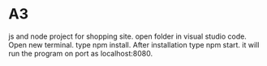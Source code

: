 # A3
js and node project for shopping site.
open folder in visual studio code.
Open new terminal.
type npm install.
After installation type npm start.
it will run the program on port as localhost:8080.
